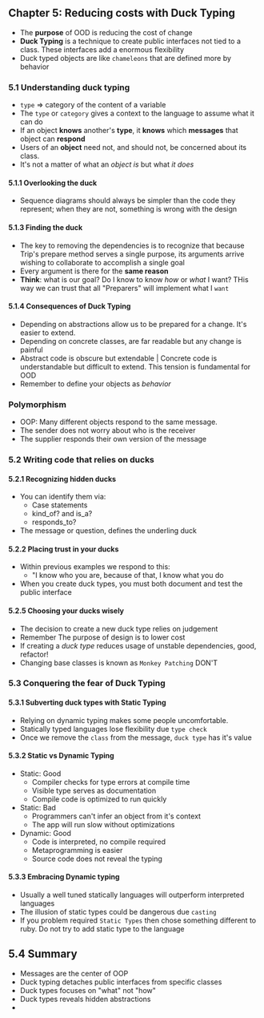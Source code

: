 ## Chapter 5: Reducing costs with Duck Typing
- The **purpose** of OOD is reducing the cost of change
- **Duck Typing** is a technique to create public interfaces not tied to a class. These interfaces add a enormous flexibility 
- Duck typed objects are like `chameleons` that are defined more by behavior

### 5.1 Understanding duck typing
- `type` => category of the content of a variable
- The `type` or `category` gives a context to the language to assume what it can do
- If an object **knows** another's **type**, it **knows** which **messages** that object can **respond**
- Users of an **object** need not, and should not, be concerned about its class.
- It's not a matter of what an _object is_ but what _it does_

#### 5.1.1 Overlooking the duck
- Sequence diagrams should always be simpler than the code they represent; when they are not, something is wrong with the design

#### 5.1.3 Finding the duck
- The key to removing the dependencies is to recognize that because Trip's prepare method serves a single purpose, its arguments arrive wishing to collaborate to accomplish a single goal
- Every argument is there for the **same reason**
- **Think**: what is our goal? Do I know to know _how_ or _what_ I want? THis way we can trust that all "Preparers" will implement what I `want`

#### 5.1.4 Consequences of Duck Typing
- Depending on abstractions allow us to be prepared for a change. It's easier to extend.
- Depending on concrete classes, are far readable but any change is painful
- Abstract code is obscure but extendable | Concrete code is understandable but difficult to extend. This tension is fundamental for OOD
- Remember to define your objects as _behavior_

### Polymorphism
- OOP: Many different objects respond to the same message. 
- The sender does not worry about who is the receiver
- The supplier responds their own version of the message

### 5.2 Writing code that relies on ducks
#### 5.2.1 Recognizing hidden ducks
- You can identify them via:
  - Case statements
  - kind_of? and is_a?
  - responds_to?
- The message or question, defines the underling duck

#### 5.2.2 Placing trust in your ducks
- Within previous examples we respond to this:
  - "I know who you are, because of that, I know what you do
- When you create duck types, you must both document and test the public interface

#### 5.2.5 Choosing your ducks wisely
- The decision to create a new duck type relies on judgement
- Remember The purpose of design is to lower cost
- If creating a _duck type_ reduces usage of unstable dependencies, good, refactor!
- Changing base classes is known as `Monkey Patching` DON'T

### 5.3 Conquering the fear of Duck Typing
#### 5.3.1 Subverting duck types with Static Typing
- Relying on dynamic typing makes some people uncomfortable.
- Statically typed languages lose flexibility due `type check`
- Once we remove the `class` from the message, `duck type` has it's value

#### 5.3.2 Static vs Dynamic Typing
- Static: Good
  - Compiler checks for type errors at compile time
  - Visible type serves as documentation
  - Compile code is optimized to run quickly
- Static: Bad
  - Programmers can't infer an object from it's context
  - The app will run slow without optimizations
- Dynamic: Good
  - Code is interpreted, no compile required
  - Metaprogramming is easier
  - Source code does not reveal the typing

#### 5.3.3 Embracing Dynamic typing
- Usually a well tuned statically languages will outperform interpreted languages
- The illusion of static types could be dangerous due `casting`
- If you problem required `Static Types` then chose something different to ruby. Do not try to add static type to the language

## 5.4 Summary
- Messages are the center of OOP
- Duck typing detaches public interfaces from specific classes
- Duck types focuses on "what" not "how"
- Duck types reveals hidden abstractions
- 